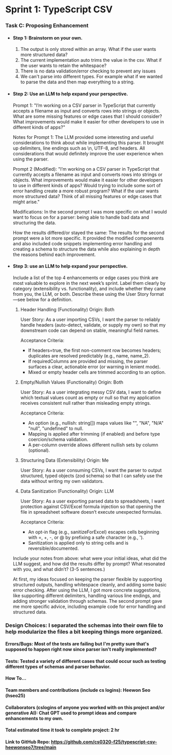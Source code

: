# Sprint 1: TypeScript CSV

### Task C: Proposing Enhancement

- #### Step 1: Brainstorm on your own.

    1. The output is only stored within an array. What if the user wants more structured data?
    2. The current implementation auto trims the value in the csv. What if the user wants to retain the whitespace?
    3. There is no data validation/error checking to prevent any issues
    4. We can't parse into different types. For example what if we wanted to parse  the data and then map everything to a string.

- #### Step 2: Use an LLM to help expand your perspective.

    Prompt 1: "I’m working on a CSV parser in TypeScript that currently accepts a filename as input and converts rows into strings or objects. What are some missing features or edge cases that I should consider? What improvements would make it easier for other developers to use in different kinds of apps?"

    Notes for Prompt 1: The LLM provided some interesting and useful considerations to think about while implementing this parser. It brought up delimiters, line endings such as \n, UTF-8, and headers. All considerations that would definitely improve the user experience when using the parser.

    Prompt 2 (Modified): "I’m working on a CSV parser in TypeScript that currently accepts a filename as input and converts rows into strings or objects. What improvements would make it easier for other developers to use in different kinds of apps? Would trying to include some sort of error handling create a more robust program? What if the user wants more structured data? Think of all missing features or edge cases that might arise."

    Modifications: In the second prompt I was more specific on what I would want to focus on for a parser: being able to handle bad data and structuring the data.

    How the results differed/or stayed the same: The results for the second prompt were a lot more specific. It provided the modified compoenents and also included code snippets implementing error handling and creating a schema to structure the data while also explaining in depth the reasons behind each improvement.

- #### Step 3: use an LLM to help expand your perspective.

    Include a list of the top 4 enhancements or edge cases you think are most valuable to explore in the next week’s sprint. Label them clearly by category (extensibility vs. functionality), and include whether they came from you, the LLM, or both. Describe these using the User Story format—see below for a definition.

    1. Header Handling (Functionality)
       Origin: Both

       User Story: As a user importing CSVs, I want the parser to reliably handle headers (auto-detect, validate, or supply my own) so that my downstream code can depend on stable, meaningful field names.

       Acceptance Criteria:
        - If headers=true, the first non-comment row becomes headers; duplicates are resolved predictably (e.g., name, name_2).
        - If requiredColumns are provided and missing, the parser surfaces a clear, actionable error (or warning in lenient mode).
        - Mixed or empty header cells are trimmed according to an option.

    2. Empty/Nullish Values (Functionality)
       Origin: Both

       User Story: As a user integrating messy CSV data, I want to define which textual values count as empty or null so that my application receives consistent null rather than misleading empty strings.

       Acceptance Criteria:
        - An option (e.g., nullish: string[]) maps values like "", "NA", "N/A" "null", "undefined" to null.
        - Mapping is applied after trimming (if enabled) and before type coercion/schema validation.
        - A per-column override allows different nullish sets by column (optional).

    3. Structuring Data (Extensibility)
       Origin: Me

       User Story: As a user consuming CSVs, I want the parser to output structured, typed objects (zod schema) so that I can safely use the data without writing my own validators.

    4. Data Sanitization (Functionality)
       Origin: LLM

       User Story: As a user exporting parsed data to spreadsheets, I want protection against CSV/Excel formula injection so that opening the file in spreadsheet software doesn’t execute unexpected formulas.

       Acceptance Criteria:
        - An opt-in flag (e.g., sanitizeForExcel) escapes cells beginning with =, +, -, or @ by prefixing a safe character (e.g., ').
        - Sanitization is applied only to string cells and is reversible/documented.

    Include your notes from above: what were your initial ideas, what did the LLM suggest, and how did the results differ by prompt? What resonated with you, and what didn’t? (3-5 sentences.)

    At first, my ideas focused on keeping the parser flexible by supporting structured outputs, handling whitespace cleanly, and adding some basic error checking. After using the LLM, I got more concrete suggestions, like supporting different delimiters, handling various line endings, and adding stronger validation through schemas. The second prompt gave me more specific advice, including example code for error handling and structured data.

### Design Choices: I separated the schemas into their own file to help modularize the files a bit keeping things more organized.

#### Errors/Bugs: Most of the tests are failing but I'm pretty sure that's supposed to happen right now since parser isn't really implemented?

#### Tests: Tested a variety of different cases that could occur such as testing different types of schemas and parser behavior.

#### How To…

#### Team members and contributions (include cs logins): Heewon Seo (hseo25)

#### Collaborators (cslogins of anyone you worked with on this project and/or generative AI): Chat GPT used to prompt ideas and compare enhancements to my own.
#### Total estimated time it took to complete project: 2 hr
#### Link to GitHub Repo: https://github.com/cs0320-f25/typescript-csv-heewonseo7/tree/main
